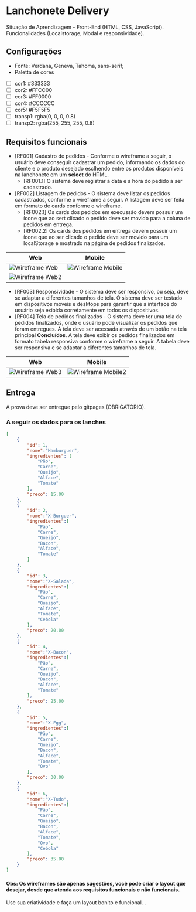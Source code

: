 # Lanchonete Delivery
Situação de Aprendizagem - Front-End (HTML, CSS, JavaScript). Funcionalidades (Localstorage, Modal e responsividade).

## Configurações
- Fonte: Verdana, Geneva, Tahoma, sans-serif;
- Paletta de cores

- [ ] cor1: #333333
- [ ] cor2: #FFCC00
- [ ] cor3: #FF0000
- [ ] cor4: #CCCCCC
- [ ] cor5: #F5F5F5
- [ ] transp1: rgba(0, 0, 0, 0.8)
- [ ] transp2: rgba(255, 255, 255, 0.8)

## Requisitos funcionais
- [RF001] Cadastro de pedidos - Conforme o wireframe a seguir, o usuário deve conseguir cadastrar um pedido, informando os dados do cliente e o produto desejado esclhendo entre os produtos disponíveis na lanchonete em um **select** do HTML.
    - [RF001.1] O sistema deve registrar a data e a hora do pedido a ser cadastrado.
- [RF002] Listagem de pedidos - O sistema deve listar os pedidos cadastrados, conforme o wireframe a seguir. A listagem deve ser feita em formato de cards conforme o wireframe.
    - [RF002.1] Os cards dos pedidos em execussão devem possuir um ícone que ao sert clicado o pedido deve ser movido para a coluna de pedidos em entrega.
    - [RF002.2] Os cards dos pedidos em entrega devem possuir um ícone que ao ser clicado o pedido deve ser movido para um localStorage e mostrado na página de pedidos finalizados.

|Web|Mobile|
|-|-|
|![Wireframe Web](./assets/wireframe0.png)|![Wireframe Mobile](./assets/wireframe1.png)|
|![Wireframe Web2](./assets/wireframe2.png)||
- [RF003] Responsividade - O sistema deve ser responsivo, ou seja, deve se adaptar a diferentes tamanhos de tela. O sistema deve ser testado em dispositivos móveis e desktops para garantir que a interface do usuário seja exibida corretamente em todos os dispositivos.
- [RF004] Tela de pedidos finalizados - O sistema deve ter uma tela de pedidos finalizados, onde o usuário pode visualizar os pedidos que foram entregues. A tela deve ser acessada através de um botão na tela principal **Concluídos**. A tela deve exibir os pedidos finalizados em formato tabela responsiva conforme o wireframe a seguir. A tabela deve ser responsiva e se adaptar a diferentes tamanhos de tela.

|Web|Mobile|
|-|-|
|![Wireframe Web3](./assets/wireframe3.png)|![Wireframe Mobile2](./assets/wireframe4.png)|

## Entrega
A prova deve ser entregue pelo gitpages (OBRIGATÓRIO).

### A seguir os dados para os lanches

```json
[
    {
        "id": 1,
        "nome":"Hamburguer",
        "ingredientes": [
            "Pão",
            "Carne",
            "Queijo",
            "Alface",
            "Tomate"
        ],
        "preco": 15.00
    },
    {
        "id": 2,
        "nome":"X-Burguer",
        "ingredientes":[
            "Pão",
            "Carne",
            "Queijo",
            "Bacon",
            "Alface",
            "Tomate"
        ]
    },
    {
        "id": 3,
        "nome":"X-Salada",
        "ingredientes":[
            "Pão",
            "Carne",
            "Queijo",
            "Alface",
            "Tomate",
            "Cebola"
        ],
        "preco": 20.00
    },
    {
        "id": 4,
        "nome":"X-Bacon",
        "ingredientes":[
            "Pão",
            "Carne",
            "Queijo",
            "Bacon",
            "Alface",
            "Tomate"
        ],
        "preco": 25.00
    },
    {
        "id": 5,
        "nome":"X-Egg",
        "ingredientes":[
            "Pão",
            "Carne",
            "Queijo",
            "Bacon",
            "Alface",
            "Tomate",
            "Ovo"
        ],
        "preco": 30.00
    },
    {
        "id": 6,
        "nome":"X-Tudo",
        "ingredientes":[
            "Pão",
            "Carne",
            "Queijo",
            "Bacon",
            "Alface",
            "Tomate",
            "Ovo",
            "Cebola"
        ],
        "preco": 35.00
    }
]
```
#### Obs: Os wireframes são apenas sugestões, você pode criar o layout que desejar, desde que atenda aos requisitos funcionais e não funcionais.
Use sua criatividade e faça um layout bonito e funcional.
.